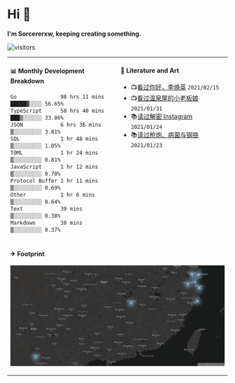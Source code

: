 # Hi 👋

**I'm Sorcererxw, keeping creating something.**

![visitors](https://visitor-badge.glitch.me/badge?page_id=sorcererxw.sorcererx)

<table width="800px">
<tr>
<td valign="top" width="50%">

#### 📊 Monthly Development Breakdown

<!--START_SECTION:waka-->
```text
Go              98 hrs 11 mins █████▓░░░░ 56.65%
TypeScript      58 hrs 40 mins ███▒░░░░░░ 33.86%
JSON            6 hrs 36 mins  ▒░░░░░░░░░ 3.81%
SQL             1 hr 48 mins   ▒░░░░░░░░░ 1.05%
TOML            1 hr 24 mins   ▒░░░░░░░░░ 0.81%
JavaScript      1 hr 12 mins   ▒░░░░░░░░░ 0.70%
Protocol Buffer 1 hr 11 mins   ▒░░░░░░░░░ 0.69%
Other           1 hr 6 mins    ▒░░░░░░░░░ 0.64%
Text            39 mins        ▒░░░░░░░░░ 0.38%
Markdown        38 mins        ▒░░░░░░░░░ 0.37%
```
<!--END_SECTION:waka-->

<td valign="top" width="50%">

#### 💃 Literature and Art

<!--START_SECTION:douban-->
* 📺[看过你好，李焕英](http://movie.douban.com/subject/34841067/) <code>2021/02/15</code>
* 📺[看过温泉屋的小老板娘](http://movie.douban.com/subject/30205667/) <code>2021/01/31</code>
* 📚[读过解密 Instagram](https://book.douban.com/subject/35252483/) <code>2021/01/24</code>
* 📚[读过枪炮、病菌与钢铁](https://book.douban.com/subject/1813841/) <code>2021/01/23</code>

<!--END_SECTION:douban-->

</td>
</tr>
<tr>
<td colspan="2">

#### ✈ Footprint

![footprint](./footprint.png)

</td>
</tr>
</table>


